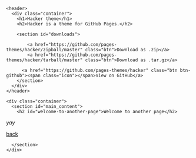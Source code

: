 
<!DOCTYPE html>
<html>
  <head>
    <meta charset='utf-8'>
    <meta http-equiv="X-UA-Compatible" content="chrome=1">
    <link rel="stylesheet" href="/hacker/assets/css/style.css?v=04eaeba226fae03c9dea7d01cc8384cdb7ddf7e6">
    <title>Hacker theme by pages-themes</title>
  </head>

  <body>

    <header>
      <div class="container">
        <h1>Hacker theme</h1>
        <h2>Hacker is a theme for GitHub Pages.</h2>

        <section id="downloads">
          
            <a href="https://github.com/pages-themes/hacker/zipball/master" class="btn">Download as .zip</a>
            <a href="https://github.com/pages-themes/hacker/tarball/master" class="btn">Download as .tar.gz</a>
          
          <a href="https://github.com/pages-themes/hacker" class="btn btn-github"><span class="icon"></span>View on GitHub</a>
        </section>
      </div>
    </header>

    <div class="container">
      <section id="main_content">
        <h2 id="welcome-to-another-page">Welcome to another page</h2>

<p><em>yay</em></p>

<p><a href="./">back</a></p>

      </section>
    </div>

    
  </body>
</html>
